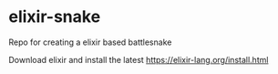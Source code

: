 # elixir-snake
Repo for creating a elixir based battlesnake

Download elixir and install the latest  https://elixir-lang.org/install.html
